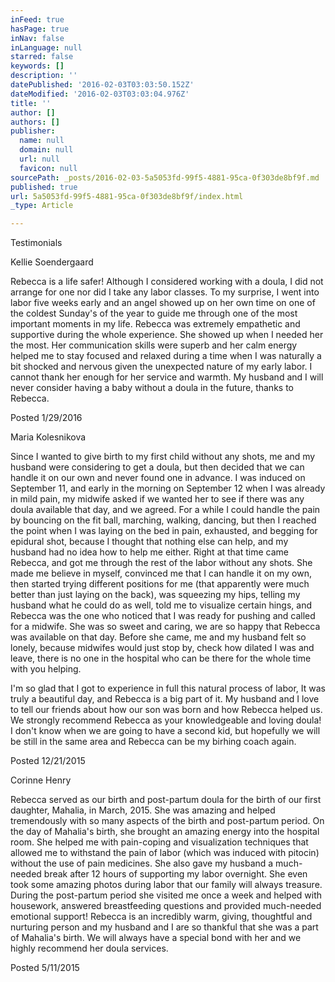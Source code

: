 ```yaml
---
inFeed: true
hasPage: true
inNav: false
inLanguage: null
starred: false
keywords: []
description: ''
datePublished: '2016-02-03T03:03:50.152Z'
dateModified: '2016-02-03T03:03:04.976Z'
title: ''
author: []
authors: []
publisher:
  name: null
  domain: null
  url: null
  favicon: null
sourcePath: _posts/2016-02-03-5a5053fd-99f5-4881-95ca-0f303de8bf9f.md
published: true
url: 5a5053fd-99f5-4881-95ca-0f303de8bf9f/index.html
_type: Article

---
```

Testimonials

Kellie Soendergaard

Rebecca is a life safer! Although I considered working with a doula, I did not arrange for one nor did I take any labor classes. To my surprise, I went into labor five weeks early and an angel showed up on her own time on one of the coldest Sunday's of the year to guide me through one of the most important moments in my life. Rebecca was extremely empathetic and supportive during the whole experience. She showed up when I needed her the most. Her communication skills were superb and her calm energy helped me to stay focused and relaxed during a time when I was naturally a bit shocked and nervous given the unexpected nature of my early labor. I cannot thank her enough for her service and warmth. My husband and I will never consider having a baby without a doula in the future, thanks to Rebecca.

Posted 1/29/2016

Maria Kolesnikova

Since I wanted to give birth to my first child without any shots, me and my husband were considering to get a doula, but then decided that we can handle it on our own and never found one in advance. I was induced on September 11, and early in the morning on September 12 when I was already in mild pain, my midwife asked if we wanted her to see if there was any doula available that day, and we agreed. For a while I could handle the pain by bouncing on the fit ball, marching, walking, dancing, but then I reached the point when I was laying on the bed in pain, exhausted, and begging for epidural shot, because I thought that nothing else can help, and my husband had no idea how to help me either. Right at that time came Rebecca, and got me through the rest of the labor without any shots. She made me believe in myself, convinced me that I can handle it on my own, then started trying different positions for me (that apparently were much better than just laying on the back), was squeezing my hips, telling my husband what he could do as well, told me to visualize certain hings, and Rebecca was the one who noticed that I was ready for pushing and called for a midwife. She was so sweet and caring, we are so happy that Rebecca was available on that day. Before she came, me and my husband felt so lonely, because midwifes would just stop by, check how dilated I was and leave, there is no one in the hospital who can be there for the whole time with you helping.

I'm so glad that I got to experience in full this natural process of labor, It was truly a beautiful day, and Rebecca is a big part of it. My husband and I love to tell our friends about how our son was born and how Rebecca helped us. We strongly recommend Rebecca as your knowledgeable and loving doula! I don't know when we are going to have a second kid, but hopefully we will be still in the same area and Rebecca can be my birhing coach again. 

Posted 12/21/2015

Corinne Henry

Rebecca served as our birth and post-partum doula for the birth of our first daughter, Mahalia, in March, 2015\. She was amazing and helped tremendously with so many aspects of the birth and post-partum period. On the day of Mahalia's birth, she brought an amazing energy into the hospital room. She helped me with pain-coping and visualization techniques that allowed me to withstand the pain of labor (which was induced with pitocin) without the use of pain medicines. She also gave my husband a much-needed break after 12 hours of supporting my labor overnight. She even took some amazing photos during labor that our family will always treasure. During the post-partum period she visited me once a week and helped with housework, answered breastfeeding questions and provided much-needed emotional support! Rebecca is an incredibly warm, giving, thoughtful and nurturing person and my husband and I are so thankful that she was a part of Mahalia's birth. We will always have a special bond with her and we highly recommend her doula services.

Posted 5/11/2015